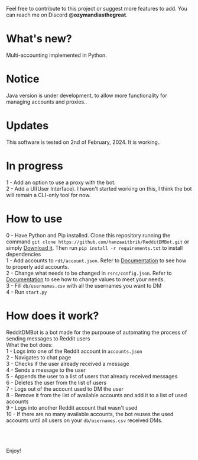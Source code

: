 Feel free to contribute to this project or suggest more features to add. You can reach me on Discord @**ozymandiasthegreat**.
# What's new?
Multi-accounting implemented in Python.

# Notice
Java version is under development, to allow more functionality for managing accounts and proxies..

# Updates
This software is tested on 2nd of February, 2024. It is working..<br>

# In progress
1 - Add an option to use a proxy with the bot.<br>
2 - Add a UI(User Interface). I haven't started working on this, I think the bot will remain a CLI-only tool for now.

# How to use
0 - Have Python and Pip installed. Clone this repository running the command ```git clone https://github.com/hamzaaitbrik/RedditDMBot.git``` or simply [Download it](https://github.com/hamzaaitbrik/RedditDMBot/archive/refs/heads/main.zip). Then run ```pip install -r requirements.txt``` to install dependencies<br>
1 - Add accounts to ```rdt/account.json```. Refer to [Documentation](https://github.com/hamzaaitbrik/RedditDMBot/blob/main/rdt/README.md) to see how to properly add accounts.<br>
2 - Change what needs to be changed in ```rsrc/config.json```. Refer to [Documentation](https://github.com/hamzaaitbrik/RedditDMBot/blob/main/rsrc/README.md) to see how to change values to meet your needs.<br>
3 - Fill ```db/usernames.csv``` with all the usernames you want to DM<br>
4 - Run ```start.py```

# How does it work?
RedditDMBot is a bot made for the purpouse of automating the process of sending messages to Reddit users<br>
What the bot does:<br>
1 - Logs into one of the Reddit account in ```accounts.json```<br>
2 - Navigates to chat page<br>
3 - Checks if the user already received a message<br>
4 - Sends a message to the user<br>
5 - Appends the user to a list of users that already received messages<br>
6 - Deletes the user from the list of users<br>
7 - Logs out of the account used to DM the user<br>
8 - Remove it from the list of available accounts and add it to a list of used accounts<br>
9 - Logs into another Reddit account that wasn't used<br>
10 - If there are no many available accounts, the bot reuses the used accounts until all users on your ```db/usernames.csv``` received DMs.


<br><br><br>
Enjoy!